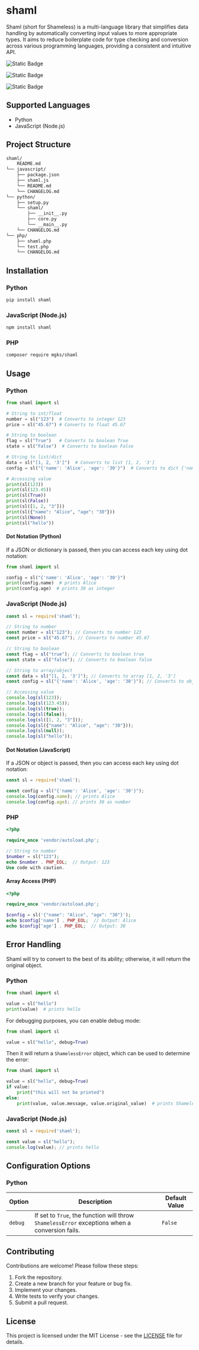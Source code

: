 # shaml

Shaml (short for Shameless) is a multi-language library that simplifies data handling by automatically converting input values to more appropriate types. It aims to reduce boilerplate code for type checking and conversion across various programming languages, providing a consistent and intuitive API.

![Static Badge](https://img.shields.io/badge/pip_install-shaml-grey?style=flat-square&logo=python&logoColor=%233776AB&labelColor=%23bde0fc)

![Static Badge](https://img.shields.io/badge/npm_install-shaml-grey?style=flat-square&logo=nodedotjs&logoColor=%235FA04E&labelColor=%23cbedc2)

![Static Badge](https://img.shields.io/badge/composer_require-mgks%2Fshaml-grey?style=flat-square&logo=php&logoColor=%24F5B93E&labelColor=%23c2ccfc)

## Supported Languages

*   Python
*   JavaScript (Node.js)

## Project Structure
```bash
shaml/
    README.md
└── javascript/
    ├── package.json
    ├── shaml.js
    └── README.md
    └── CHANGELOG.md
└── python/
    ├── setup.py
    └── shaml/
        ├── __init__.py
        ├── core.py
        └── __main__.py
    └── CHANGELOG.md
└── php/
    ├── shaml.php
    └── test.php
    └── CHANGELOG.md
```

## Installation

### Python
```bash
pip install shaml
```

### JavaScript (Node.js)
```bash
npm install shaml
```

### PHP
```bash
composer require mgks/shaml
```

## Usage

### Python

```python
from shaml import sl

# String to int/float
number = sl("123")  # Converts to integer 123
price = sl("45.67") # Converts to float 45.67

# String to boolean
flag = sl("True")   # Converts to boolean True
state = sl("False")  # Converts to boolean False

# String to list/dict
data = sl("[1, 2, '3']")  # Converts to list [1, 2, '3']
config = sl("{'name': 'Alice', 'age': '30'}")  # Converts to dict {'name': 'Alice', 'age': '30'}

# Accessing value
print(sl(123))
print(sl(123.45))
print(sl(True))
print(sl(False))
print(sl([1, 2, "3"]))
print(sl({"name": "Alice", "age": "30"}))
print(sl(None))
print(sl("hello"))
```

#### Dot Notation (Python)

If a JSON or dictionary is passed, then you can access each key using dot notation:

```python
from shaml import sl

config = sl("{'name': 'Alice', 'age': '30'}")
print(config.name)  # prints Alice
print(config.age)  # prints 30 as integer
```

### JavaScript (Node.js)

```javascript
const sl = require('shaml');

// String to number
const number = sl("123"); // Converts to number 123
const price = sl("45.67"); // Converts to number 45.67

// String to boolean
const flag = sl("true"); // Converts to boolean true
const state = sl("false"); // Converts to boolean false

// String to array/object
const data = sl("[1, 2, '3']"); // Converts to array [1, 2, '3']
const config = sl("{'name': 'Alice', 'age': '30'}"); // Converts to object {'name': 'Alice', 'age': '30'}

// Accessing value
console.log(sl(123));
console.log(sl(123.45));
console.log(sl(true));
console.log(sl(false));
console.log(sl([1, 2, "3"]));
console.log(sl({"name": "Alice", "age": "30"}));
console.log(sl(null));
console.log(sl("hello"));
```

#### Dot Notation (JavaScript)

If a JSON or object is passed, then you can access each key using dot notation:

```javascript
const sl = require('shaml');

const config = sl("{'name': 'Alice', 'age': '30'}");
console.log(config.name); // prints Alice
console.log(config.age); // prints 30 as number
```

### PHP
```php
<?php

require_once 'vendor/autoload.php';

// String to number
$number = sl("123");
echo $number . PHP_EOL;  // Output: 123
Use code with caution.
```

#### Array Access (PHP)
```php
<?php

require_once 'vendor/autoload.php';

$config = sl('{"name": "Alice", "age": "30"}');
echo $config['name'] . PHP_EOL;  // Output: Alice
echo $config['age'] . PHP_EOL;  // Output: 30
```

## Error Handling

Shaml will try to convert to the best of its ability; otherwise, it will return the original object.

### Python

```python
from shaml import sl

value = sl("hello")
print(value)  # prints hello
```

For debugging purposes, you can enable debug mode:

```python
from shaml import sl

value = sl("hello", debug=True)
```

Then it will return a `ShamelessError` object, which can be used to determine the error:

```python
from shaml import sl

value = sl("hello", debug=True)
if value:
    print("this will not be printed")
else:
    print(value, value.message, value.original_value)  # prints Shameless Error:  with original value hello   with original value hello
```

### JavaScript (Node.js)

```javascript
const sl = require('shaml');

const value = sl("hello");
console.log(value); // prints hello
```

## Configuration Options

### Python

| Option  | Description                                                                 | Default Value |
| ------- | --------------------------------------------------------------------------- | ------------- |
| `debug` | If set to `True`, the function will throw `ShamelessError` exceptions when a conversion fails. | `False`       |

## Contributing

Contributions are welcome! Please follow these steps:

1.  Fork the repository.
2.  Create a new branch for your feature or bug fix.
3.  Implement your changes.
4.  Write tests to verify your changes.
5.  Submit a pull request.

## License

This project is licensed under the MIT License - see the [LICENSE](LICENSE) file for details.